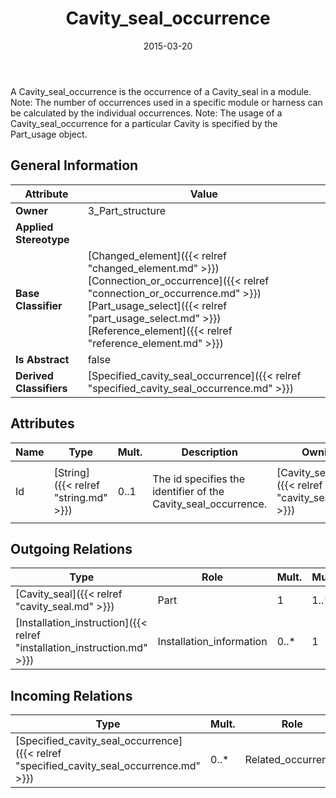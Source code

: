 ﻿---
title: Cavity_seal_occurrence
toc: false
type: specs
date: "2015-03-20"
draft: false
specification: KBL
version: 2.4.sr1
documentType: "Recommendation"
elementType: Class
classes:
  - Cavity_seal_occurrence
menu_name: kbl-2.4.sr1
---
<p>A Cavity_seal_occurrence is the occurrence of a Cavity_seal in a module. Note: The number of occurrences used in a specific module or harness can be calculated by the individual occurrences. Note: The usage of a Cavity_seal_occurrence for a particular Cavity is specified by the Part_usage object.</p>

## General Information

| Attribute               | Value |
|-------------------------|-------|
| **Owner**               | 3_Part_structure |
| **Applied Stereotype**  |   |
| **Base Classifier**     | [Changed_element]({{< relref "changed_element.md" >}})<br/> [Connection_or_occurrence]({{< relref "connection_or_occurrence.md" >}})<br/> [Part_usage_select]({{< relref "part_usage_select.md" >}})<br/> [Reference_element]({{< relref "reference_element.md" >}})<br/>  |
| **Is Abstract**         | false |
| **Derived Classifiers** | [Specified_cavity_seal_occurrence]({{< relref "specified_cavity_seal_occurrence.md" >}}) |

## Attributes
|  Name  |  Type  |  Mult.  |  Description  |  Owning Classifier  |
|--------|--------|---------|---------------|--------------|
|Id | [String]({{< relref "string.md" >}}) | 0..1 | <p> The id specifies the identifier of the Cavity_seal_occurrence.      </p> | [Cavity_seal_occurrence]({{< relref "cavity_seal_occurrence.md" >}}) |

## Outgoing Relations
|    Type  |   Role   |   Mult.   |   Mult.   |   Description   |
|----------|----------|-----------|-----------|-----------------|
| [Cavity_seal]({{< relref "cavity_seal.md" >}}) | Part | 1 | 1..* |  |
| [Installation_instruction]({{< relref "installation_instruction.md" >}}) | Installation_information | 0..* | 1 |  |
##  Incoming Relations
|    Type  |   Mult.  |   Role    |   Mult.   |   Description  |
|----------|----------|-----------|-----------|----------------|
| [Specified_cavity_seal_occurrence]({{< relref "specified_cavity_seal_occurrence.md" >}}) | 0..* | Related_occurrence | 1 |  |
